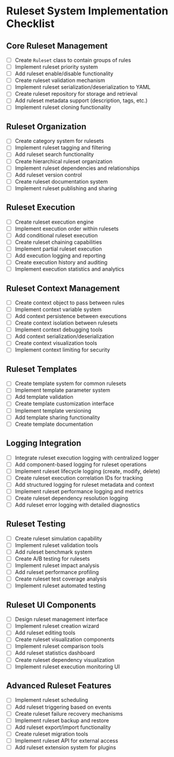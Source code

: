 # Ruleset System Implementation Checklist

## Core Ruleset Management
- [ ] Create `Ruleset` class to contain groups of rules
- [ ] Implement ruleset priority system
- [ ] Add ruleset enable/disable functionality
- [ ] Create ruleset validation mechanism
- [ ] Implement ruleset serialization/deserialization to YAML
- [ ] Create ruleset repository for storage and retrieval
- [ ] Add ruleset metadata support (description, tags, etc.)
- [ ] Implement ruleset cloning functionality

## Ruleset Organization
- [ ] Create category system for rulesets
- [ ] Implement ruleset tagging and filtering
- [ ] Add ruleset search functionality
- [ ] Create hierarchical ruleset organization
- [ ] Implement ruleset dependencies and relationships
- [ ] Add ruleset version control
- [ ] Create ruleset documentation system
- [ ] Implement ruleset publishing and sharing

## Ruleset Execution
- [ ] Create ruleset execution engine
- [ ] Implement execution order within rulesets
- [ ] Add conditional ruleset execution
- [ ] Create ruleset chaining capabilities
- [ ] Implement partial ruleset execution
- [ ] Add execution logging and reporting
- [ ] Create execution history and auditing
- [ ] Implement execution statistics and analytics

## Ruleset Context Management
- [ ] Create context object to pass between rules
- [ ] Implement context variable system
- [ ] Add context persistence between executions
- [ ] Create context isolation between rulesets
- [ ] Implement context debugging tools
- [ ] Add context serialization/deserialization
- [ ] Create context visualization tools
- [ ] Implement context limiting for security

## Ruleset Templates
- [ ] Create template system for common rulesets
- [ ] Implement template parameter system
- [ ] Add template validation
- [ ] Create template customization interface
- [ ] Implement template versioning
- [ ] Add template sharing functionality
- [ ] Create template documentation

## Logging Integration
- [ ] Integrate ruleset execution logging with centralized logger
- [ ] Add component-based logging for ruleset operations
- [ ] Implement ruleset lifecycle logging (create, modify, delete)
- [ ] Create ruleset execution correlation IDs for tracking
- [ ] Add structured logging for ruleset metadata and context
- [ ] Implement ruleset performance logging and metrics
- [ ] Create ruleset dependency resolution logging
- [ ] Add ruleset error logging with detailed diagnostics

## Ruleset Testing
- [ ] Create ruleset simulation capability
- [ ] Implement ruleset validation tools
- [ ] Add ruleset benchmark system
- [ ] Create A/B testing for rulesets
- [ ] Implement ruleset impact analysis
- [ ] Add ruleset performance profiling
- [ ] Create ruleset test coverage analysis
- [ ] Implement ruleset automated testing

## Ruleset UI Components
- [ ] Design ruleset management interface
- [ ] Implement ruleset creation wizard
- [ ] Add ruleset editing tools
- [ ] Create ruleset visualization components
- [ ] Implement ruleset comparison tools
- [ ] Add ruleset statistics dashboard
- [ ] Create ruleset dependency visualization
- [ ] Implement ruleset execution monitoring UI

## Advanced Ruleset Features
- [ ] Implement ruleset scheduling
- [ ] Add ruleset triggering based on events
- [ ] Create ruleset failure recovery mechanisms
- [ ] Implement ruleset backup and restore
- [ ] Add ruleset export/import functionality
- [ ] Create ruleset migration tools
- [ ] Implement ruleset API for external access
- [ ] Add ruleset extension system for plugins
